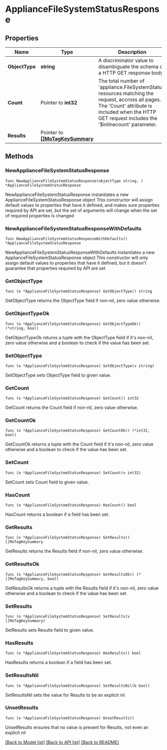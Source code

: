 # ApplianceFileSystemStatusResponse

## Properties

Name | Type | Description | Notes
------------ | ------------- | ------------- | -------------
**ObjectType** | **string** | A discriminator value to disambiguate the schema of a HTTP GET response body. | 
**Count** | Pointer to **int32** | The total number of &#39;appliance.FileSystemStatus&#39; resources matching the request, accross all pages. The &#39;Count&#39; attribute is included when the HTTP GET request includes the &#39;$inlinecount&#39; parameter. | [optional] 
**Results** | Pointer to [**[]MoTagKeySummary**](mo.TagKeySummary.md) |  | [optional] 

## Methods

### NewApplianceFileSystemStatusResponse

`func NewApplianceFileSystemStatusResponse(objectType string, ) *ApplianceFileSystemStatusResponse`

NewApplianceFileSystemStatusResponse instantiates a new ApplianceFileSystemStatusResponse object
This constructor will assign default values to properties that have it defined,
and makes sure properties required by API are set, but the set of arguments
will change when the set of required properties is changed

### NewApplianceFileSystemStatusResponseWithDefaults

`func NewApplianceFileSystemStatusResponseWithDefaults() *ApplianceFileSystemStatusResponse`

NewApplianceFileSystemStatusResponseWithDefaults instantiates a new ApplianceFileSystemStatusResponse object
This constructor will only assign default values to properties that have it defined,
but it doesn't guarantee that properties required by API are set

### GetObjectType

`func (o *ApplianceFileSystemStatusResponse) GetObjectType() string`

GetObjectType returns the ObjectType field if non-nil, zero value otherwise.

### GetObjectTypeOk

`func (o *ApplianceFileSystemStatusResponse) GetObjectTypeOk() (*string, bool)`

GetObjectTypeOk returns a tuple with the ObjectType field if it's non-nil, zero value otherwise
and a boolean to check if the value has been set.

### SetObjectType

`func (o *ApplianceFileSystemStatusResponse) SetObjectType(v string)`

SetObjectType sets ObjectType field to given value.


### GetCount

`func (o *ApplianceFileSystemStatusResponse) GetCount() int32`

GetCount returns the Count field if non-nil, zero value otherwise.

### GetCountOk

`func (o *ApplianceFileSystemStatusResponse) GetCountOk() (*int32, bool)`

GetCountOk returns a tuple with the Count field if it's non-nil, zero value otherwise
and a boolean to check if the value has been set.

### SetCount

`func (o *ApplianceFileSystemStatusResponse) SetCount(v int32)`

SetCount sets Count field to given value.

### HasCount

`func (o *ApplianceFileSystemStatusResponse) HasCount() bool`

HasCount returns a boolean if a field has been set.

### GetResults

`func (o *ApplianceFileSystemStatusResponse) GetResults() []MoTagKeySummary`

GetResults returns the Results field if non-nil, zero value otherwise.

### GetResultsOk

`func (o *ApplianceFileSystemStatusResponse) GetResultsOk() (*[]MoTagKeySummary, bool)`

GetResultsOk returns a tuple with the Results field if it's non-nil, zero value otherwise
and a boolean to check if the value has been set.

### SetResults

`func (o *ApplianceFileSystemStatusResponse) SetResults(v []MoTagKeySummary)`

SetResults sets Results field to given value.

### HasResults

`func (o *ApplianceFileSystemStatusResponse) HasResults() bool`

HasResults returns a boolean if a field has been set.

### SetResultsNil

`func (o *ApplianceFileSystemStatusResponse) SetResultsNil(b bool)`

 SetResultsNil sets the value for Results to be an explicit nil

### UnsetResults
`func (o *ApplianceFileSystemStatusResponse) UnsetResults()`

UnsetResults ensures that no value is present for Results, not even an explicit nil

[[Back to Model list]](../README.md#documentation-for-models) [[Back to API list]](../README.md#documentation-for-api-endpoints) [[Back to README]](../README.md)


